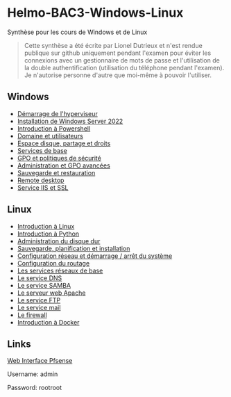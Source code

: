 # Helmo-BAC3-Windows-Linux
Synthèse pour les cours de Windows et de Linux

> Cette synthèse a été écrite par Lionel Dutrieux et n'est rendue publique sur github uniquement pendant l'examen pour éviter les connexions avec un gestionnaire de mots de passe et l'utilisation de la double authentification (utilisation du téléphone pendant l'examen).
> Je n'autorise personne d'autre que moi-même à pouvoir l'utiliser.

## Windows

- [Démarrage de l'hyperviseur](Windows/1-hyperviseur.md)
- [Installation de Windows Server 2022](Windows/2-installation.md)
- [Introduction à Powershell](Windows/3-powershell.md)
- [Domaine et utilisateurs](Windows/4-domaine.md)
- [Espace disque, partage et droits](Windows/5-disque.md)
- [Services de base](Windows/6-services.md)
- [GPO et politiques de sécurité](Windows/7-gpo.md)
- [Administration et GPO avancées](Windows/8-admin-gpo.md)
- [Sauvegarde et restauration](Windows/9-sauvegarde.md)
- [Remote desktop](Windows/10-remote.md)
- [Service IIS et SSL](Windows/11-IIS-SSL.md)


## Linux

- [Introduction à Linux](Linux/1-introduction.md)
- [Introduction à Python](Linux/2-python.md)
- [Administration du disque dur](Linux/3-disque.md)
- [Sauvegarde, planification et installation](Linux/4-sauvegarde.md)
- [Configuration réseau et démarrage / arrêt du système](Linux/5-reseau.md)
- [Configuration du routage](Linux/6-routage.md)
- [Les services réseaux de base](Linux/7-services.md)
- [Le service DNS](Linux/8-dns.md)
- [Le service SAMBA](https://)
- [Le serveur web Apache](https://)
- [Le service FTP](https://)
- [Le service mail](https://)
- [Le firewall](https://)
- [Introduction à Docker](https://)

## Links

[Web Interface Pfsense](http://192.168.190.2:1080)

Username: admin 

Password: rootroot